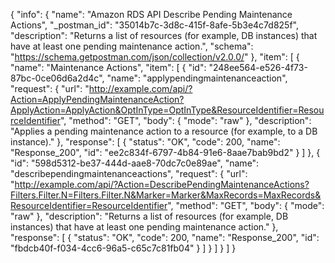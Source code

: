 {
  "info": {
    "name": "Amazon RDS API Describe Pending Maintenance Actions",
    "_postman_id": "35014b7c-3d8c-415f-8afe-5b3e4c7d825f",
    "description": "Returns a list of resources (for example, DB instances) that have at least one pending maintenance action.",
    "schema": "https://schema.getpostman.com/json/collection/v2.0.0/"
  },
  "item": [
    {
      "name": "Maintenance Actions",
      "item": [
        {
          "id": "248ee564-e526-4f73-87bc-0ce06d6a2d4c",
          "name": "applypendingmaintenanceaction",
          "request": {
            "url": "http://example.com/api/?Action=ApplyPendingMaintenanceAction?ApplyAction=ApplyAction&OptInType=OptInType&ResourceIdentifier=ResourceIdentifier",
            "method": "GET",
            "body": {
              "mode": "raw"
            },
            "description": "Applies a pending maintenance action to a resource (for example, to a DB instance)."
          },
          "response": [
            {
              "status": "OK",
              "code": 200,
              "name": "Response_200",
              "id": "ee2c834f-6797-4b84-91e6-8aae7bab9bd2"
            }
          ]
        },
        {
          "id": "598d5312-be37-444d-aae8-70dc7c0e89ae",
          "name": "describependingmaintenanceactions",
          "request": {
            "url": "http://example.com/api/?Action=DescribePendingMaintenanceActions?Filters.Filter.N=Filters.Filter.N&Marker=Marker&MaxRecords=MaxRecords&ResourceIdentifier=ResourceIdentifier",
            "method": "GET",
            "body": {
              "mode": "raw"
            },
            "description": "Returns a list of resources (for example, DB instances) that have at least one pending maintenance action."
          },
          "response": [
            {
              "status": "OK",
              "code": 200,
              "name": "Response_200",
              "id": "fbdcb40f-f034-4cc6-96a5-c65c7c81fb04"
            }
          ]
        }
      ]
    }
  ]
}